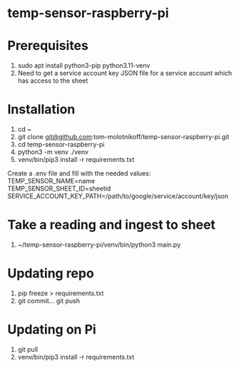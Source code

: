 # temp-sensor-raspberry-pi

# Prerequisites
1. sudo apt install python3-pip python3.11-venv
2. Need to get a service account key JSON file for a service account which has access to the sheet

# Installation

1. cd ~
2. git clone git@github.com:tom-molotnikoff/temp-sensor-raspberry-pi.git
3. cd temp-sensor-raspberry-pi
4. python3 -m venv ./venv
5. venv/bin/pip3 install -r requirements.txt

Create a .env file and fill with the needed values:\
TEMP_SENSOR_NAME=name\
TEMP_SENSOR_SHEET_ID=sheetid\
SERVICE_ACCOUNT_KEY_PATH=/path/to/google/service/account/key/json



# Take a reading and ingest to sheet
1. ~/temp-sensor-raspberry-pi/venv/bin/python3 main.py

# Updating repo
1. pip freeze > requirements.txt
2. git commit... git push

# Updating on Pi
1. git pull
2. venv/bin/pip3 install -r requirements.txt
